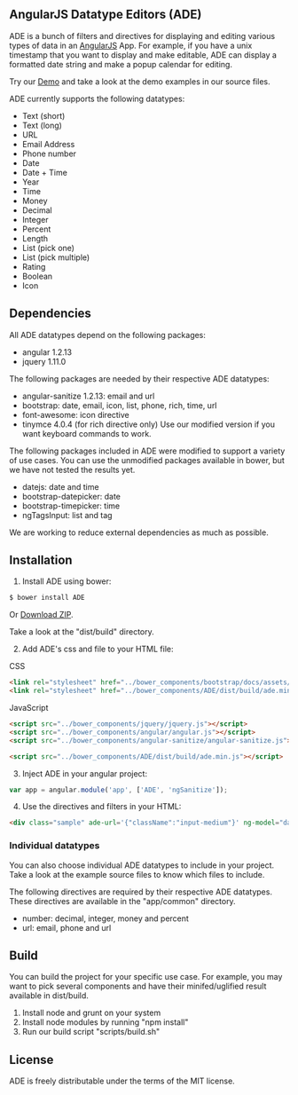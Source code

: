 ## AngularJS Datatype Editors (ADE)

ADE is a bunch of filters and directives for displaying and editing various types of data in an <a href="http://angularjs.org/">AngularJS</a> App.  For example, if you have a unix timestamp that you want to display and make editable, ADE can display a formatted date string and make a popup calendar for editing. 

Try our <a href="http://toodledo.github.com/ADE/index.html">Demo</a> and take a look at the demo examples in our source files.

ADE currently supports the following datatypes:

- Text (short)
- Text (long)
- URL
- Email Address
- Phone number
- Date
- Date + Time
- Year
- Time
- Money
- Decimal
- Integer
- Percent
- Length
- List (pick one)
- List (pick multiple)
- Rating
- Boolean
- Icon


## Dependencies

All ADE datatypes depend on the following packages:

* angular 1.2.13
* jquery 1.11.0

The following packages are needed by their respective ADE datatypes:

* angular-sanitize 1.2.13: email and url
* bootstrap: date, email, icon, list, phone, rich, time, url
* font-awesome: icon directive
* tinymce 4.0.4 (for rich directive only) Use our modified version if you want keyboard commands to work.

The following packages included in ADE were modified to support a variety of use cases. You can use the unmodified packages available in bower, but we have not tested the results yet.

* datejs: date and time
* bootstrap-datepicker: date
* bootstrap-timepicker: time
* ngTagsInput: list and tag

We are working to reduce external dependencies as much as possible.


## Installation

1) Install ADE using bower:

```bash
$ bower install ADE
```

Or <a href="https://github.com/Toodledo/ADE/archive/master.zip">Download ZIP</a>.

Take a look at the "dist/build" directory.

2) Add ADE's css and file to your HTML file:

CSS

```html
<link rel="stylesheet" href="../bower_components/bootstrap/docs/assets/css/bootstrap.css"/>  
<link rel="stylesheet" href="../bower_components/ADE/dist/build/ade.min.css"/>
```

JavaScript

```html
<script src="../bower_components/jquery/jquery.js"></script>
<script src="../bower_components/angular/angular.js"></script>
<script src="../bower_components/angular-sanitize/angular-sanitize.js"></script>

<script src="../bower_components/ADE/dist/build/ade.min.js"></script>
```

3) Inject ADE in your angular project:

```javascript
var app = angular.module('app', ['ADE', 'ngSanitize']);
```

4) Use the directives and filters in your HTML:

```html
<div class="sample" ade-url='{"className":"input-medium"}' ng-model="dataurl" ng-bind-html="dataurl | url"></div>
```

### Individual datatypes

You can also choose individual ADE datatypes to include in your project. Take a look at the example source files to know which files to include.

The following directives are required by their respective ADE datatypes. These directives are available in the "app/common" directory.

* number: decimal, integer, money and percent
* url: email, phone and url


## Build

You can build the project for your specific use case. For example, you may want to pick several components and have their minifed/uglified result available in dist/build.

1. Install node and grunt on your system
2. Install node modules by running "npm install"
3. Run our build script "scripts/build.sh"


## License

ADE is freely distributable under the terms of the MIT license.
